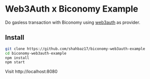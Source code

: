 # Web3Auth x Biconomy Example

Do gasless transaction with Biconomy using [web3auth](https://web3auth.io) as
provider.

## Install

```bash
git clone https://github.com/shahbaz17/biconomy-web3auth-example
cd biconomy-web3auth-example
npm install
npm start
```

Visit http://localhost:8080
